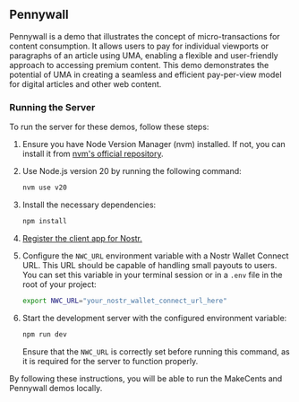 ## Pennywall

Pennywall is a demo that illustrates the concept of micro-transactions for content consumption. It allows users to pay for individual viewports or paragraphs of an article using UMA, enabling a flexible and user-friendly approach to accessing premium content. This demo demonstrates the potential of UMA in creating a seamless and efficient pay-per-view model for digital articles and other web content.

### Running the Server

To run the server for these demos, follow these steps:

1. Ensure you have Node Version Manager (nvm) installed. If not, you can install it from [nvm's official repository](https://github.com/nvm-sh/nvm).

2. Use Node.js version 20 by running the following command:
   ```bash
   nvm use v20
   ```

3. Install the necessary dependencies:
   ```bash
   npm install
   ```

1. [Register the client app for Nostr.](https://docs.uma.me/uma-auth/uma-auth-client/client-app-registration)

2. Configure the `NWC_URL` environment variable with a Nostr Wallet Connect URL. This URL should be capable of handling small payouts to users. You can set this variable in your terminal session or in a `.env` file in the root of your project:
   ```bash
   export NWC_URL="your_nostr_wallet_connect_url_here"
   ```

3. Start the development server with the configured environment variable:
   ```bash
   npm run dev
   ```

   Ensure that the `NWC_URL` is correctly set before running this command, as it is required for the server to function properly.

By following these instructions, you will be able to run the MakeCents and Pennywall demos locally.
